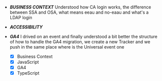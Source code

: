 - ***BUSINESS CONTEXT***  Understood how CA login works, the difference between SSA and OSA, what means eeau and no-eaau and what's a LDAP login

- ***ACCESSIBILITY*** 

- ***GA4*** I drived on an event and finally understood a bit better the structure of how to handle the GA4 migration, we create a new Tracker and we push in the same place where is the Universal event one


  - [x] Business Context
  - [x] JavaScript
  - [x] GA4
  - [x] TypeScript
